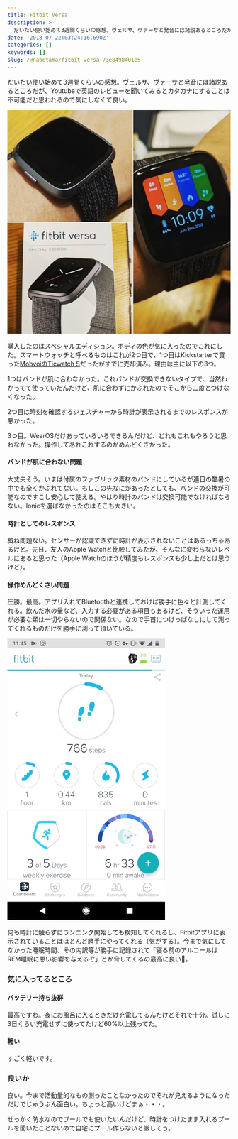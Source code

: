 ```yaml
---
title: Fitbit Versa
description: >-
  だいたい使い始めて3週間くらいの感想。ヴェルサ、ヴァーサと発音には諸説あるところだが、Youtubeで英語のレビューを聞いてみるとカタカナにすることは不可能だと思われるので気にしなくて良い。
date: '2018-07-22T03:24:16.690Z'
categories: []
keywords: []
slug: /@nabetama/fitbit-versa-73e8498401e5
---
```


だいたい使い始めて3週間くらいの感想。ヴェルサ、ヴァーサと発音には諸説あるところだが、Youtubeで英語のレビューを聞いてみるとカタカナにすることは不可能だと思われるので気にしなくて良い。

![](fitbit.jpg)

購入したのは[スペシャルエディション](https://amzn.to/2mx1IdX)。ボディの色が気に入ったのでこれにした。スマートウォッチと呼べるものはこれが2つ目で、1つ目はKickstarterで買った[MobvoiのTicwatch S](https://www.mobvoi.com/pages/ticwatchse)だったがすでに売却済み。理由は主に以下の3つ。

1つはバンドが肌に合わなかった。これバンドが交換できないタイプで、当然わかってて使っていたんだけど、肌に合わずにかぶれたのでそこから二度とつけなくなった。

2つ目は時刻を確認するジェスチャーから時計が表示されるまでのレスポンスが悪かった。

3つ目。WearOSだけあっていろいろできるんだけど、どれもこれもやろうと思わなかった。操作してあれこれするのがめんどくさかった。

#### バンドが肌に合わない問題

大丈夫そう。いまは付属のファブリック素材のバンドにしているが連日の酷暑の中でも全くかぶれてない。もしこの先なにかあったとしても、バンドの交換が可能なのですこし安心して使える。やはり時計のバンドは交換可能でなければならない。Ionicを選ばなかったのはそこも大きい。

#### 時計としてのレスポンス

概ね問題ない。センサーが認識できずに時計が表示されないことはあるっちゃあるけど。先日、友人のApple Watchと比較してみたが、そんなに変わらないレベルにあると思った（Apple Watchのほうが精度もレスポンスも少し上だとは思うけど）。

#### 操作めんどくさい問題

圧勝。最高。アプリ入れてBluetoothと連携しておけば勝手に色々と計測してくれる。飲んだ水の量など、入力する必要がある項目もあるけど、そういった運用が必要な類は一切やらないので関係ない。なので手首につけっぱなしにして測ってくれるものだけを勝手に測って頂いている。

![](fitbit2.jpg)

何も時計に触らずにランニング開始しても検知してくれるし、Fitbitアプリに表示されていることはほとんど勝手にやってくれる（気がする）。今まで気にしてなかった睡眠時間、その内訳等が勝手に記録されて「寝る前のアルコールはREM睡眠に悪い影響を与えるぞ」とか脅してくるの最高に良い🍺。

### 気に入ってるところ

#### バッテリー持ち抜群

最高ですわ。夜にお風呂に入るときだけ充電してるんだけどそれで十分。試しに3日くらい充電せずに使ってたけど60%以上残ってた。

#### 軽い

すごく軽いです。

### 良いか

良い。今まで活動量的なもの測ったことなかったのでそれが見えるようになっただけでじゅうぶん面白い。ちょっと高いけどまぁ・・・。

せっかく防水なのでプールでも使いたいんだけど、時計をつけたまま入れるプールを聞いたことないので自宅にプール作らないと厳しそう。